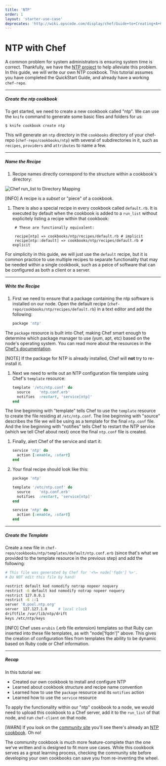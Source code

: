 ```yaml
---
title: 'NTP'
order: 1
layout: 'starter-use-case'
deprecates: 'http://wiki.opscode.com/display/chef/Guide+to+Creating+A+Cookbook+and+Writing+A+Recipe'
---
```


NTP with Chef
=============
A common problem for system administrators is ensuring system time is correct. Thankfully, we have the [NTP project][ntp-project] to help alleviate this problem. In this guide, we will write our own NTP cookbook. This tutorial assumes you have completed the QuickStart Guide, and already have a working `chef-repo`.

---

##### Create the ntp cookbook
To get started, we need to create a new cookbook called "ntp". We can use the `knife` command to generate some basic files and folders for us:

    $ knife cookbook create ntp

This will generate an `ntp` directory in the `cookbooks` directory of your chef-repo (`chef-repo/cookbooks/ntp`) with several of subdirectories in it, such as `recipes`, `providers` and `attributes` to name a few.

---

##### Name the Recipe
1. Recipe names directly correspond to the structure within a cookbook's directory:

  ![Chef run_list to Directory Mapping](run-list-directory-structure.png)

  [INFO] A recipe is a *subset* or "piece" of a cookbook.

1. There is also a special recipe in every cookbook called `default.rb`. It is executed by default when the cookbook is added to a `run_list` without explicitely listing a recipe within that cookbook:

        # These are functionally equivalent:

        recipe[ntp] => cookbooks/ntp/recipes/default.rb # implicit
        recipe[ntp::default] => cookbooks/ntp/recipes/default.rb # explicit

For simplicity in this guide, we will just use the `default` recipe, but it is common practice to use multiple recipes to separate functionality that may be needed within a single cookbook, such as a peice of software that can be configured as both a client or a server.

---

##### Write the Recipe

1. First we need to ensure that a package containing the ntp software is installed on our node. Open the default recipe (`chef-repo/cookbooks/ntp/recipes/default.rb`) in a text editor and add the following:

    ```ruby
    package 'ntp'
    ```

The `package` resource is built into Chef, making Chef smart enough to determine which package manager to use (yum, apt, etc) based on the node's operating system. You can read more about the resources in the [Chef's documentation][docs-resources].

[NOTE] If the package for NTP is already installed, Chef will **not** try to re-install it.

1. Next we need to write out an NTP configuration file template using Chef's `template` resource:

    ```ruby
    template '/etc/ntp.conf' do
      source    'ntp.conf.erb'
      notifies  :restart, 'service[ntp]'
    end
    ```

The line beginning with "template" tells Chef to use the `template` resource to create the file residing at `/etc/ntp.conf`. The line beginning with "source" describes the file we will be using as a template for the final `ntp.conf` file. And the line beginning with "notifies" tells Chef to restart the NTP service (which we tell Chef about next) once the final `ntp.conf` file is created.

1. Finally, alert Chef of the service and start it:

    ```ruby
    service 'ntp' do
      action [:enable, :start]
    end
    ```

1. Your final recipe should look like this:

    ```ruby
    package 'ntp'

    template '/etc/ntp.conf' do
      source    'ntp.conf.erb'
      notifies  :restart, 'service[ntp]'
    end

    service 'ntp' do
      action [:enable, :start]
    end
    ```

---

##### Create the Template
Create a new file in `chef-repo/cookbooks/ntp/templates/default/ntp.conf.erb` (since that's what we provided to the template resource in the previous step) and add the following:

```bash
# This file was generated by Chef for '<%= node['fqdn'] %>'.
# Do NOT edit this file by hand!

restrict default kod nomodify notrap nopeer noquery
restrict -6 default kod nomodify notrap nopeer noquery
restrict 127.0.0.1
restrict -6 ::1
server '0.pool.ntp.org'
server  127.127.1.0     # local clock
driftfile /var/lib/ntp/drift
keys /etc/ntp/keys
```

[INFO] Chef uses `erubis` (.erb file extension) templates so that Ruby can inserted into these file templates, as with "node['fqdn']" above. This gives the creation of configuration files from templates the ability to be dynamic based on Ruby code or Chef information.

---

##### Recap

In this tutorial we:

- Created our own cookbook to install and configure NTP
- Learned about cookbook structure and recipe name convention
- Learned how to use the `package` resource and its `notifies` action
- Learned how to use the `service` resource

To apply the functionality within our "ntp" cookbook to a node, we would need to upload this cookbook to a Chef server, add it to the `run_list` of that node, and run `chef-client` on that node. 

[WARN] If you look on the [community site][community-site] you'll see there's already an [NTP cookbook][ntp-community-cookbook]. Oh no!

The community cookbook is much more feature-complete than the one we've written and is designed to fit more use cases. While this cookbook serves as a great learning process, checking the community site before developing your own cookbooks can save you from re-inventing the wheel.

[ntp-project]: http://www.ntp.org/
[docs-resources]: http://docs.opscode.com/resource.html
[community-site]: https://community.opscode.com
[ntp-community-cookbook]: https://community.opscode.com/cookbooks/ntp
